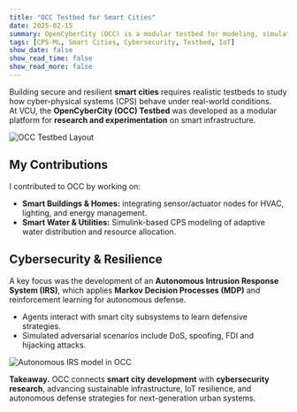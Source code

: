 ```yaml
---
title: "OCC Testbed for Smart Cities"
date: 2025-02-15
summary: OpenCyberCity (OCC) is a modular testbed for modeling, simulation, and cybersecurity of smart city CPS, with applications in smart homes, water systems, and autonomous defense.
tags: [CPS-ML, Smart Cities, Cybersecurity, Testbed, IoT]
show_date: false
show_read_time: false
show_read_more: false
---
```


Building secure and resilient **smart cities** requires realistic testbeds to study how cyber-physical systems (CPS) behave under real-world conditions.  
At VCU, the **OpenCyberCity (OCC) Testbed** was developed as a modular platform for **research and experimentation** on smart infrastructure.  

![OCC Testbed Layout](/uploads/occ_smart_testbed.jpg)  

## My Contributions
I contributed to OCC by working on:  
- **Smart Buildings & Homes:** integrating sensor/actuator nodes for HVAC, lighting, and energy management.  
- **Smart Water & Utilities:** Simulink-based CPS modeling of adaptive water distribution and resource allocation.  

## Cybersecurity & Resilience
A key focus was the development of an **Autonomous Intrusion Response System (IRS)**, which applies **Markov Decision Processes (MDP)** and reinforcement learning for autonomous defense.  
- Agents interact with smart city subsystems to learn defensive strategies.  
- Simulated adversarial scenarios include DoS, spoofing, FDI and hijacking attacks.  

![Autonomous IRS model in OCC](/uploads/SmartComp_Poster.jpg)  


**Takeaway.** OCC connects **smart city development** with **cybersecurity research**, advancing sustainable infrastructure, IoT resilience, and autonomous defense strategies for next-generation urban systems.  
